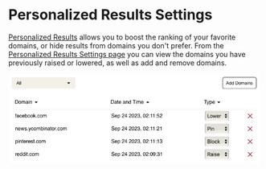 # Personalized Results Settings

[Personalized Results](../features/website-info-personalized-results.html#personalized-results) allows you to boost the ranking of your favorite domains, or hide results from domains you don't prefer.
From the [Personalized Results Settings page](https://kagi.com/settings?p=user_ranked) you can view the domains you have previously raised or lowered, as well as add and remove domains.

<img src="./media/personalized_results.png" width="500" alt="Personalized Results Settings"><br />
